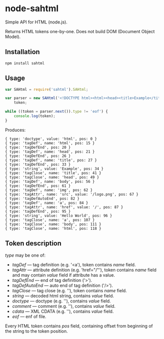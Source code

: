 node-sahtml
===========

Simple API for HTML (node.js).

Returns HTML tokens one-by-one. Does not build DOM (Document Object Model).

Installation
------------

```
npm install sahtml
```

Usage
-----

```javascript
var SAHtml = require('sahtml').SAHtml;

var parser = new SAHtml('<!DOCTYPE html><html><head><title>Example</title></head><body><img src="/logo.png"/><a href="/">Hello World</a></body></html>');
    token;

while ((token = parser.next()).type != 'eof') {
    console.log(token);
}
```

Produces:

```
{ type: 'doctype', value: 'html', pos: 0 }
{ type: 'tagDef', name: 'html', pos: 15 }
{ type: 'tagDefEnd', pos: 20 }
{ type: 'tagDef', name: 'head', pos: 21 }
{ type: 'tagDefEnd', pos: 26 }
{ type: 'tagDef', name: 'title', pos: 27 }
{ type: 'tagDefEnd', pos: 33 }
{ type: 'string', value: 'Example', pos: 34 }
{ type: 'tagClose', name: 'title', pos: 41 }
{ type: 'tagClose', name: 'head', pos: 49 }
{ type: 'tagDef', name: 'body', pos: 56 }
{ type: 'tagDefEnd', pos: 61 }
{ type: 'tagDef', name: 'img', pos: 62 }
{ type: 'tagAttr', name: 'src', value: '/logo.png', pos: 67 }
{ type: 'tagDefAutoEnd', pos: 82 }
{ type: 'tagDef', name: 'a', pos: 84 }
{ type: 'tagAttr', name: 'href', value: '/', pos: 87 }
{ type: 'tagDefEnd', pos: 95 }
{ type: 'string', value: 'Hello World', pos: 96 }
{ type: 'tagClose', name: 'a', pos: 107 }
{ type: 'tagClose', name: 'body', pos: 111 }
{ type: 'tagClose', name: 'html', pos: 118 }
```

Token description
-----------------

*type* may be one of:

* *tagDef* — tag definition (e.g. '<a'), token contains *name* field.
* *tagAttr* — attribute definition (e.g. 'href="/"'), token contains *name* field and may contain *value* field if attribute has a value.
* *tagDefEnd* — end of tag definition ('>').
* *tagDefAutoEnd* — auto end of tag definition ('/>').
* *tagClose* — tag close (e.g. '</a>'), token contains *name* field.
* *string* — decoded html string, contains *value* field.
* *doctype* — doctype (e.g. '<!DOCTYPE html>'), contains *value* field.
* *comment* — comment (e.g. '<!-- comment -->'), contains *value* field.
* *cdata* — XML CDATA (e.g. '<![CDATA[ example CDATA ]]>'), contains *value* field.
* *eof* — enf of file.

Every HTML token contains *pos* field, containing offset from beginning of the string to the token position.